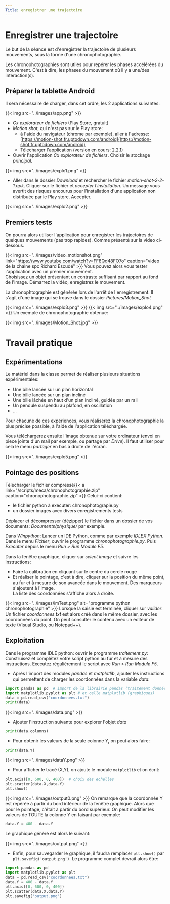 ```yaml
---
Title: enregistrer une trajectoire
---
```


# Enregistrer une trajectoire
Le but de la séance est d'enregistrer la trajectoire de plusieurs mouvements, sous la forme d'une chronophotographie.

Les chronophotographies sont utiles pour repérer les phases accélérées du mouvement. C'est à dire, les phases du mouvement où il y a une/des interaction(s).

## Préparer la tablette Android
Il sera nécessaire de charger, dans cet ordre, les 2 applications suivantes:

{{< img src="../images/app.png" >}}
* *Cx explorateur de fichiers* (Play Store, gratuit)
* *Motion shot*, qui n'est pas sur le Play store: 
  * à l'aide du navigateur (chrome par exemple), aller à l'adresse: [https://motion-shot.fr.uptodown.com/android](https://motion-shot.fr.uptodown.com/android)
  * Télecharger l'application (version en cours: 2.2.1)
* Ouvrir l'application *Cx explorateur de fichiers*. Choisir le stockage *principal*.

{{< img src="../images/explo1.png" >}}
* Aller dans le dossier *Download* et rechercher le fichier *motion-shot-2-2-1.apk*. Cliquer sur le fichier et *accepter l'installation*. Un message vous avertit des risques encourus pour l'installation d'une application non distribuée par le Play store. Accepter.

{{< img src="../images/explo2.png" >}}
## Premiers tests
On pourra alors utiliser l'application pour enregistrer les trajectoires de quelques mouvements (pas trop rapides). Comme présenté sur la video ci-dessous.

{{< img src="../images/video_motionshot.png" link="https://www.youtube.com/watch?v=FF8Qd48FO7o" caption="video de la chaine spc Richard Escudé" >}}
Vous pouvez alors vous tester l'application avec un premier mouvement.<br>
Choisissez un objet présentant un contraste suffisant par rapport au fond de l'image. Démarrez la vidéo, enregistrez le mouvement. 

La chronophtographie est générée lors de l'arrêt de l'enregistrement. Il s'agit d'une image qui se trouve dans le dossier *Pictures/Motion_Shot*

{{< img src="../images/explo3.png" >}}
{{< img src="../images/explo4.png" >}}
Un exemple de chronophotographie obtenue:

{{< img src="../images/Motion_Shot.jpg" >}}
# Travail pratique
## Expérimentations
Le matériel dans la classe permet de réaliser plusieurs situations expérimentales:

* Une bille lancée sur un plan horizontal
* Une bille lancée sur un plan incliné
* Une bille lâchée en haut d'un plan incliné, guidée par un rail
* Un pendule suspendu au plafond, en oscillation
* ...

Pour chacune de ces expériences, vous réaliserez la chronophotographie la plus précise possible, à l'aide de l'application téléchargée.

Vous téléchargerez ensuite l'image obtenue sur votre ordinateur (envoi en piece jointe d'un mail par exemple, ou partage par *Drive*). Il faut utiliser pour cela le menu *partager* en bas à droite de l'écran.

{{< img src="../images/explo5.png" >}}
## Pointage des positions
Télécharger le fichier compressé{{< a link="/scripts/meca/chronophotographie.zip" caption="chronophotographie.zip" >}}
Celui-ci contient:

* le fichier python à executer: chronophotograpie.py
* un dossier images avec divers enregistrements tests 


Déplacer et décompresser (dézipper) le fichier dans un dossier de vos documents: *Documents/physique/* par exemple.

Dans *Winpython*: Lancer un IDE Python, comme par exemple *IDLEX Python*. Dans le menu *Fichier*, ouvrir le programme *chronophotographie.py*. Puis *Executer* depuis le menu *Run > Run Module F5*.

Dans la fenêtre graphique, cliquer sur *select image* et suivre les instructions:

* Faire la calibration en cliquant sur le centre du cercle rouge
* Et réaliser le pointage, c'est à dire, cliquer sur la position du même point, au fur et à mesure de son avancée dans le mouvement. Des marqueurs s'ajoutent à l'image.<br>
La liste des coordonnées s'affiche alors à droite.

{{< img src="../images/imTest.png" alt="programme python chronophotographie" >}}
Lorsque la saisie est terminée, cliquer sur *valider*. Un fichier *coordonnees.txt* est alors créé dans le même dossier, avec les coordonnées du point. On peut consulter le contenu avec un editeur de texte (Visual Studio, ou Notepad++).

## Exploitation
Dans le programme IDLE python: ouvrir le programme *traitement.py*: Construisez et complétez votre script python au fur et à mesure des instructions. Executez régulièrement le script avec *Run > Run Module F5*.

* Après l'import des modules *pandas* et *matplotlib*, ajouter les instructions qui permettent de charger les coordonnées dans la variable *data*:

```python
import pandas as pd  # import de la librairie pandas (traitement données)
import matplotlib.pyplot as plt # et celle matplotlib (graphiques)
data = pd.read_csv("coordonnees.txt")
print(data)
```

{{< img src="../images/data.png" >}}
* Ajouter l'instruction suivante pour explorer l'objet *data*

```python
print(data.columns)
```

* Pour obtenir les valeurs de la seule colonne Y, on peut alors faire:

```python
print(data.Y)
```

{{< img src="../images/dataY.png" >}}
* Pour afficher le tracé (X,Y), on ajoute le module `matplotlib` et on écrit:

```python
plt.axis([0, 600, 0, 400])  # choix des echelles
plt.scatter(data.X,data.Y)
plt.show()
```

{{< img src="../images/output0.png" >}}
On remarque que la coordonnée Y est repérée à partir du bord inférieur de la fenêtre graphique. Alors que pour le pointage, c'était à partir du bord supérieur. On peut modifier les valeurs de TOUTE la colonne Y en faisant par exemple:

```python
data.Y = 400 - data.Y
```

Le graphique généré est alors le suivant:

{{< img src="../images/output.png" >}}
* Enfin, pour sauvegarder le graphique, il faudra remplacer `plt.show()` par `plt.savefig('output.png')`. Le programme complet devrait alors être:

```python
import pandas as pd  
import matplotlib.pyplot as plt
data = pd.read_csv("coordonnees.txt")
data.Y = 400 - data.Y
plt.axis([0, 600, 0, 400])
plt.scatter(data.X,data.Y)
plt.savefig('output.png')
```





